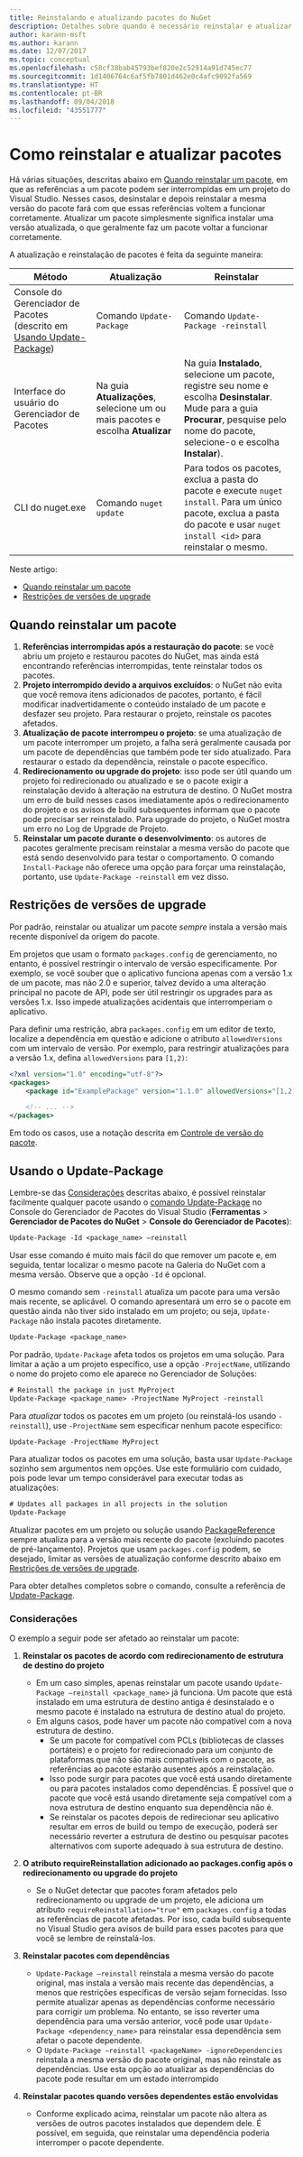 ```yaml
---
title: Reinstalando e atualizando pacotes do NuGet
description: Detalhes sobre quando é necessário reinstalar e atualizar pacotes, assim como acontece com referências de pacote interrompidas no Visual Studio.
author: karann-msft
ms.author: karann
ms.date: 12/07/2017
ms.topic: conceptual
ms.openlocfilehash: c58cf38bab45793bef820e2c52914a91d745ec77
ms.sourcegitcommit: 1d1406764c6af5fb7801d462e0c4afc9092fa569
ms.translationtype: HT
ms.contentlocale: pt-BR
ms.lasthandoff: 09/04/2018
ms.locfileid: "43551777"
---
```

# <a name="how-to-reinstall-and-update-packages"></a>Como reinstalar e atualizar pacotes

Há várias situações, descritas abaixo em [Quando reinstalar um pacote](#when-to-reinstall-a-package), em que as referências a um pacote podem ser interrompidas em um projeto do Visual Studio. Nesses casos, desinstalar e depois reinstalar a mesma versão do pacote fará com que essas referências voltem a funcionar corretamente. Atualizar um pacote simplesmente significa instalar uma versão atualizada, o que geralmente faz um pacote voltar a funcionar corretamente.

A atualização e reinstalação de pacotes é feita da seguinte maneira:

| Método | Atualização | Reinstalar |
| --- | --- | --- |
| Console do Gerenciador de Pacotes (descrito em [Usando Update-Package](#using-update-package)) | Comando `Update-Package` | Comando `Update-Package -reinstall` |
| Interface do usuário do Gerenciador de Pacotes | Na guia **Atualizações**, selecione um ou mais pacotes e escolha **Atualizar** | Na guia **Instalado**, selecione um pacote, registre seu nome e escolha **Desinstalar**. Mude para a guia **Procurar**, pesquise pelo nome do pacote, selecione-o e escolha **Instalar**). |
| CLI do nuget.exe | Comando `nuget update` | Para todos os pacotes, exclua a pasta do pacote e execute `nuget install`. Para um único pacote, exclua a pasta do pacote e usar `nuget install <id>` para reinstalar o mesmo. |

Neste artigo:

- [Quando reinstalar um pacote](#when-to-reinstall-a-package)
- [Restrições de versões de upgrade](#constraining-upgrade-versions)

## <a name="when-to-reinstall-a-package"></a>Quando reinstalar um pacote

1. **Referências interrompidas após a restauração do pacote**: se você abriu um projeto e restaurou pacotes do NuGet, mas ainda está encontrando referências interrompidas, tente reinstalar todos os pacotes.
1. **Projeto interrompido devido a arquivos excluídos**: o NuGet não evita que você remova itens adicionados de pacotes, portanto, é fácil modificar inadvertidamente o conteúdo instalado de um pacote e desfazer seu projeto. Para restaurar o projeto, reinstale os pacotes afetados.
1. **Atualização de pacote interrompeu o projeto**: se uma atualização de um pacote interromper um projeto, a falha será geralmente causada por um pacote de dependências que também pode ter sido atualizado. Para restaurar o estado da dependência, reinstale o pacote específico.
1. **Redirecionamento ou upgrade do projeto**: isso pode ser útil quando um projeto foi redirecionado ou atualizado e se o pacote exigir a reinstalação devido à alteração na estrutura de destino. O NuGet mostra um erro de build nesses casos imediatamente após o redirecionamento do projeto e os avisos de build subsequentes informam que o pacote pode precisar ser reinstalado. Para upgrade do projeto, o NuGet mostra um erro no Log de Upgrade de Projeto.
1. **Reinstalar um pacote durante o desenvolvimento**: os autores de pacotes geralmente precisam reinstalar a mesma versão do pacote que está sendo desenvolvido para testar o comportamento. O comando `Install-Package` não oferece uma opção para forçar uma reinstalação, portanto, use `Update-Package -reinstall` em vez disso.

## <a name="constraining-upgrade-versions"></a>Restrições de versões de upgrade

Por padrão, reinstalar ou atualizar um pacote *sempre* instala a versão mais recente disponível da origem do pacote.

Em projetos que usam o formato `packages.config` de gerenciamento, no entanto, é possível restringir o intervalo de versão especificamente. Por exemplo, se você souber que o aplicativo funciona apenas com a versão 1.x de um pacote, mas não 2.0 e superior, talvez devido a uma alteração principal no pacote de API, pode ser útil restringir os upgrades para as versões 1.x. Isso impede atualizações acidentais que interromperiam o aplicativo.

Para definir uma restrição, abra `packages.config` em um editor de texto, localize a dependência em questão e adicione o atributo `allowedVersions` com um intervalo de versão. Por exemplo, para restringir atualizações para a versão 1.x, defina `allowedVersions` para `[1,2)`:

```xml
<?xml version="1.0" encoding="utf-8"?>
<packages>
    <package id="ExamplePackage" version="1.1.0" allowedVersions="[1,2)" />

    <!-- ... -->
</packages>
```

Em todo os casos, use a notação descrita em [Controle de versão do pacote](../reference/package-versioning.md#version-ranges-and-wildcards).

## <a name="using-update-package"></a>Usando o Update-Package

Lembre-se das [Considerações](#considerations) descritas abaixo, é possível reinstalar facilmente qualquer pacote usando o [comando Update-Package](../Tools/ps-ref-update-package.md) no Console do Gerenciador de Pacotes do Visual Studio (**Ferramentas** > **Gerenciador de Pacotes do NuGet** > **Console do Gerenciador de Pacotes**):

```ps
Update-Package -Id <package_name> –reinstall
```

Usar esse comando é muito mais fácil do que remover um pacote e, em seguida, tentar localizar o mesmo pacote na Galeria do NuGet com a mesma versão. Observe que a opção `-Id` é opcional.

O mesmo comando sem `-reinstall` atualiza um pacote para uma versão mais recente, se aplicável. O comando apresentará um erro se o pacote em questão ainda não tiver sido instalado em um projeto; ou seja, `Update-Package` não instala pacotes diretamente.

```ps
Update-Package <package_name>
```

Por padrão, `Update-Package` afeta todos os projetos em uma solução. Para limitar a ação a um projeto específico, use a opção `-ProjectName`, utilizando o nome do projeto como ele aparece no Gerenciador de Soluções:

```ps
# Reinstall the package in just MyProject
Update-Package <package_name> -ProjectName MyProject -reinstall
```

Para *atualizar* todos os pacotes em um projeto (ou reinstalá-los usando `-reinstall`), use `-ProjectName` sem especificar nenhum pacote específico:

```ps
Update-Package -ProjectName MyProject
```

Para atualizar todos os pacotes em uma solução, basta usar `Update-Package` sozinho sem argumentos nem opções. Use este formulário com cuidado, pois pode levar um tempo considerável para executar todas as atualizações:

```ps
# Updates all packages in all projects in the solution
Update-Package 
```

Atualizar pacotes em um projeto ou solução usando [PackageReference](../Consume-Packages/Package-References-in-Project-Files.md) sempre atualiza para a versão mais recente do pacote (excluindo pacotes de pré-lançamento). Projetos que usam `packages.config` podem, se desejado, limitar as versões de atualização conforme descrito abaixo em [Restrições de versões de upgrade](#constraining-upgrade-versions).

Para obter detalhes completos sobre o comando, consulte a referência de [Update-Package](../Tools/ps-ref-update-package.md).

### <a name="considerations"></a>Considerações

O exemplo a seguir pode ser afetado ao reinstalar um pacote:

1. **Reinstalar os pacotes de acordo com redirecionamento de estrutura de destino do projeto**
    - Em um caso simples, apenas reinstalar um pacote usando `Update-Package –reinstall <package_name>` já funciona. Um pacote que está instalado em uma estrutura de destino antiga é desinstalado e o mesmo pacote é instalado na estrutura de destino atual do projeto.
    - Em alguns casos, pode haver um pacote não compatível com a nova estrutura de destino.
        - Se um pacote for compatível com PCLs (bibliotecas de classes portáteis) e o projeto for redirecionado para um conjunto de plataformas que não são mais compatíveis com o pacote, as referências ao pacote estarão ausentes após a reinstalação.
        - Isso pode surgir para pacotes que você está usando diretamente ou para pacotes instalados como dependências. É possível que o pacote que você está usando diretamente seja compatível com a nova estrutura de destino enquanto sua dependência não é.
        - Se reinstalar os pacotes depois de redirecionar seu aplicativo resultar em erros de build ou tempo de execução, poderá ser necessário reverter a estrutura de destino ou pesquisar pacotes alternativos com suporte adequado à sua estrutura de destino.

1. **O atributo requireReinstallation adicionado ao packages.config após o redirecionamento ou upgrade do projeto**
    - Se o NuGet detectar que pacotes foram afetados pelo redirecionamento ou upgrade de um projeto, ele adiciona um atributo `requireReinstallation="true"` em `packages.config` a todas as referências de pacote afetadas. Por isso, cada build subsequente no Visual Studio gera avisos de build para esses pacotes para que você se lembre de reinstalá-los.

1. **Reinstalar pacotes com dependências**
    - `Update-Package –reinstall` reinstala a mesma versão do pacote original, mas instala a versão mais recente das dependências, a menos que restrições específicas de versão sejam fornecidas. Isso permite atualizar apenas as dependências conforme necessário para corrigir um problema. No entanto, se isso reverter uma dependência para uma versão anterior, você pode usar `Update-Package <dependency_name>` para reinstalar essa dependência sem afetar o pacote dependente.
    - O `Update-Package –reinstall <packageName> -ignoreDependencies` reinstala a mesma versão do pacote original, mas não reinstale as dependências. Use esta opção ao atualizar as dependências do pacote pode resultar em um estado interrompido

1. **Reinstalar pacotes quando versões dependentes estão envolvidas**
    - Conforme explicado acima, reinstalar um pacote não altera as versões de outros pacotes instalados que dependem dele. É possível, em seguida, que reinstalar uma dependência poderia interromper o pacote dependente.
